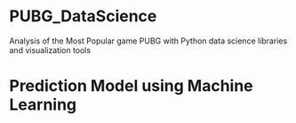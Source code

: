 # PUBG_DataScience
Analysis of the Most Popular game PUBG with Python data science libraries and visualization tools
# Prediction Model using Machine Learning

